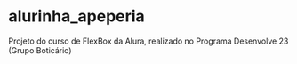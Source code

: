 # alurinha_apeperia
Projeto do curso de FlexBox da Alura, realizado no Programa Desenvolve 23 (Grupo Boticário)
